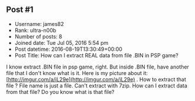 ## Post #1
- Username: james82
- Rank: ultra-n00b
- Number of posts: 8
- Joined date: Tue Jul 05, 2016 5:54 pm
- Post datetime: 2016-08-19T13:30:49+00:00
- Post Title: How can I extract REAL data from file .BIN in PSP game?

I know extract .BIN file in psp game, right. But inside .BIN file, have another file that I don't know what is it. Here is my picture about it: [http://imgur.com/a/iL29e](http://imgur.com/a/iL29e) . How to extract that file ? File name is just a file. Can't extract with 7zip. How can I extract data from that file? Do you know what is that file?
